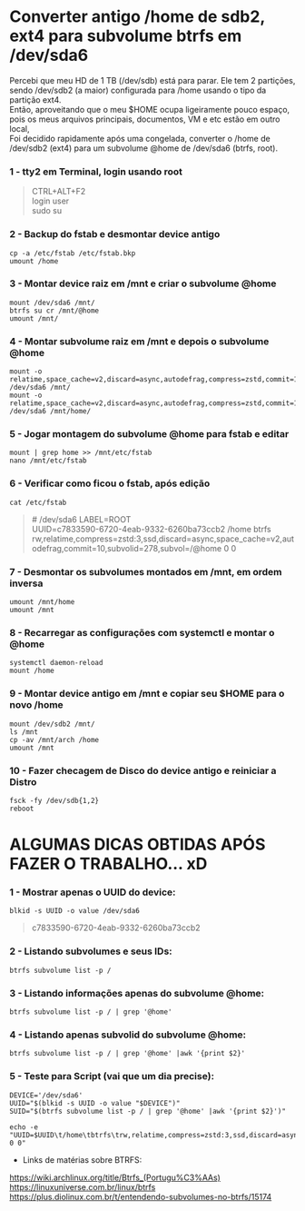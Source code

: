 # Converter antigo /home de sdb2, ext4 para subvolume btrfs em /dev/sda6

Percebi que meu HD de 1 TB (/dev/sdb) está para parar. Ele tem 2 partições, sendo /dev/sdb2 (a maior) configurada para /home usando o tipo da partição ext4.  
Então, aproveitando que o meu $HOME ocupa ligeiramente pouco espaço, pois os meus arquivos principais, documentos, VM e etc estão em outro local,  
Foi decidido rapidamente após uma congelada, converter o /home de /dev/sdb2 (ext4) para um subvolume @home de /dev/sda6 (btrfs, root).  

### 1 - tty2 em Terminal, login usando root

> CTRL+ALT+F2  
login user  
sudo su  

### 2 - Backup do fstab e desmontar device antigo

```
cp -a /etc/fstab /etc/fstab.bkp
umount /home
```

### 3 - Montar device raiz em /mnt e criar o subvolume @home

```
mount /dev/sda6 /mnt/
btrfs su cr /mnt/@home
umount /mnt/
```

### 4 - Montar subvolume raiz em /mnt e depois o subvolume @home

```
mount -o relatime,space_cache=v2,discard=async,autodefrag,compress=zstd,commit=10,subvol=@ /dev/sda6 /mnt/
mount -o relatime,space_cache=v2,discard=async,autodefrag,compress=zstd,commit=10,subvol=@home /dev/sda6 /mnt/home/
```

### 5 - Jogar montagem do subvolume @home para fstab e editar

```
mount | grep home >> /mnt/etc/fstab
nano /mnt/etc/fstab
```

### 6 - Verificar como ficou o fstab, após edição

```
cat /etc/fstab
```

> \# /dev/sda6 LABEL=ROOT  
UUID=c7833590-6720-4eab-9332-6260ba73ccb2       /home           btrfs           rw,relatime,compress=zstd:3,ssd,discard=async,space_cache=v2,autodefrag,commit=10,subvolid=278,subvol=/@home 0 0

### 7 - Desmontar os subvolumes montados em /mnt, em ordem inversa

```
umount /mnt/home
umount /mnt
```

### 8 - Recarregar as configurações com systemctl e montar o @home

```
systemctl daemon-reload
mount /home
```

### 9 - Montar device antigo em /mnt e copiar seu $HOME para o novo /home

```
mount /dev/sdb2 /mnt/
ls /mnt
cp -av /mnt/arch /home
umount /mnt
```

### 10 - Fazer checagem de Disco do device antigo e reiniciar a Distro

```
fsck -fy /dev/sdb{1,2}
reboot
```

# ALGUMAS DICAS OBTIDAS APÓS FAZER O TRABALHO... xD

### 1 - Mostrar apenas o UUID do device:

```
blkid -s UUID -o value /dev/sda6
```

> c7833590-6720-4eab-9332-6260ba73ccb2  

### 2 - Listando subvolumes e seus IDs:

```
btrfs subvolume list -p /
```

### 3 - Listando informações apenas do subvolume @home:

```
btrfs subvolume list -p / | grep '@home'
```

### 4 - Listando apenas subvolid do subvolume @home:

```
btrfs subvolume list -p / | grep '@home' |awk '{print $2}'
```

### 5 - Teste para Script (vai que um dia precise):

```
DEVICE='/dev/sda6'
UUID="$(blkid -s UUID -o value "$DEVICE")"
SUID="$(btrfs subvolume list -p / | grep '@home' |awk '{print $2}')"
```

```
echo -e "UUID=$UUID\t/home\tbtrfs\trw,relatime,compress=zstd:3,ssd,discard=async,space_cache=v2,autodefrag,commit=10,subvolid=$SUID,subvol=/@home 0 0"
```

* Links de matérias sobre BTRFS:

https://wiki.archlinux.org/title/Btrfs_(Portugu%C3%AAs)  
https://linuxuniverse.com.br/linux/btrfs  
https://plus.diolinux.com.br/t/entendendo-subvolumes-no-btrfs/15174  
